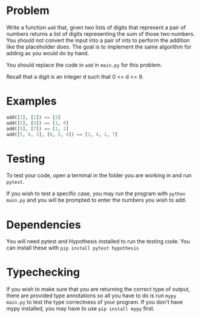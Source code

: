 # Problem
Write a function `add` that, given two lists of digits that represent a pair of
numbers returns a list of digits representing the sum of those two numbers.
You should not convert the input into a pair of ints to perform the addition
like the placeholder does. The goal is to implement the same algorithm for
adding as you would do by hand.

You should replace the code in `add` in `main.py` for this problem.

Recall that a digit is an integer d such that 0 <= d <= 9. 

# Examples
```python
add([1], [1]) == [2]
add([5], [5]) == [1, 0]
add([5], [7]) == [1, 2]
add([5, 6, 3], [8, 5, 4]) == [1, 4, 1, 7]
```

# Testing

To test your code, open a terminal in the folder you are working in and run
`pytest`.

If you wish to test a specific case, you may run the program with
`python main.py` and you will be prompted to enter the numbers you wish to add.

# Dependencies
You will need pytest and Hypothesis installed to run the testing code.
You can install these with
`pip install pytest hypothesis`

# Typechecking
If you wish to make sure that you are returning the correct type of output,
there are provided type annotations so all you have to do is run
`mypy main.py` to test the type correctness of your program.
If you don't have mypy installed, you may have to use `pip install mypy` first.